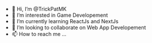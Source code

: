 - 👋 Hi, I’m @TrickPatMK
- 👀 I’m interested in Game Developement
- 🌱 I’m currently learning ReactJs and NextJs
- 💞️ I’m looking to collaborate on Web App Developement
- 📫 How to reach me ...

<!---
TrickPatMK/TrickPatMK is a ✨ special ✨ repository because its `README.md` (this file) appears on your GitHub profile.
You can click the Preview link to take a look at your changes.
--->
